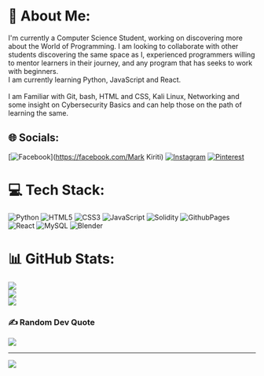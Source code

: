 # 💫 About Me:
I'm currently a Computer Science Student, working on discovering more about the World of Programming. I am looking to collaborate with other students discovering the same space as I, experienced programmers willing to mentor learners in their journey, and any program that has seeks to work with beginners.<br>I am currently learning Python, JavaScript and React. <br><br>I am Familiar with Git, bash, HTML and CSS, Kali Linux, Networking and some insight on Cybersecurity Basics and can help those on the path of learning the same.


## 🌐 Socials:
[![Facebook](https://img.shields.io/badge/Facebook-%231877F2.svg?logo=Facebook&logoColor=white)](https://facebook.com/Mark Kiriti) [![Instagram](https://img.shields.io/badge/Instagram-%23E4405F.svg?logo=Instagram&logoColor=white)](https://instagram.com/sl3nderman_txts) [![Pinterest](https://img.shields.io/badge/Pinterest-%23E60023.svg?logo=Pinterest&logoColor=white)](https://pinterest.com/Toshirou) 

# 💻 Tech Stack:
![Python](https://img.shields.io/badge/python-3670A0?style=for-the-badge&logo=python&logoColor=ffdd54) ![HTML5](https://img.shields.io/badge/html5-%23E34F26.svg?style=for-the-badge&logo=html5&logoColor=white) ![CSS3](https://img.shields.io/badge/css3-%231572B6.svg?style=for-the-badge&logo=css3&logoColor=white) ![JavaScript](https://img.shields.io/badge/javascript-%23323330.svg?style=for-the-badge&logo=javascript&logoColor=%23F7DF1E) ![Solidity](https://img.shields.io/badge/Solidity-%23363636.svg?style=for-the-badge&logo=solidity&logoColor=white) ![GithubPages](https://img.shields.io/badge/github%20pages-121013?style=for-the-badge&logo=github&logoColor=white) ![React](https://img.shields.io/badge/react-%2320232a.svg?style=for-the-badge&logo=react&logoColor=%2361DAFB) ![MySQL](https://img.shields.io/badge/mysql-4479A1.svg?style=for-the-badge&logo=mysql&logoColor=white) ![Blender](https://img.shields.io/badge/blender-%23F5792A.svg?style=for-the-badge&logo=blender&logoColor=white)
# 📊 GitHub Stats:
![](https://github-readme-stats.vercel.app/api?username=Souketsu-Punk&theme=dark&hide_border=true&include_all_commits=false&count_private=false)<br/>
![](https://github-readme-streak-stats.herokuapp.com/?user=Souketsu-Punk&theme=dark&hide_border=true)<br/>
![](https://github-readme-stats.vercel.app/api/top-langs/?username=Souketsu-Punk&theme=dark&hide_border=true&include_all_commits=false&count_private=false&layout=compact)

### ✍️ Random Dev Quote
![](https://quotes-github-readme.vercel.app/api?type=horizontal&theme=tokyonight)

---
[![](https://visitcount.itsvg.in/api?id=Souketsu-Punk&icon=2&color=0)](https://visitcount.itsvg.in)

<!-- Proudly created with GPRM ( https://gprm.itsvg.in ) -->
